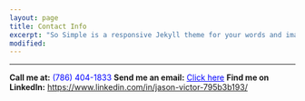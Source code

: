 ```yaml
---
layout: page
title: Contact Info
excerpt: "So Simple is a responsive Jekyll theme for your words and images."
modified:
---
```


<hr/>

**Call me at:** <span style="color: blue">(786) 404-1833</span>
**Send me an email:** <a style="color: blue" href="mailto:jasonvic97@gmail.com">Click here</a>
**Find me on LinkedIn:** <a style="color: blue" href="https://www.linkedin.com/in/jason-victor-795b3b193/">https://www.linkedin.com/in/jason-victor-795b3b193/</a>
